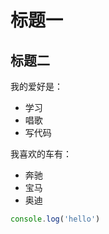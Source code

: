 # 标题一
## 标题二

我的爱好是：
* 学习
* 唱歌
* 写代码

我喜欢的车有：
* 奔驰
* 宝马 
* 奥迪

```javascript
console.log('hello')
```